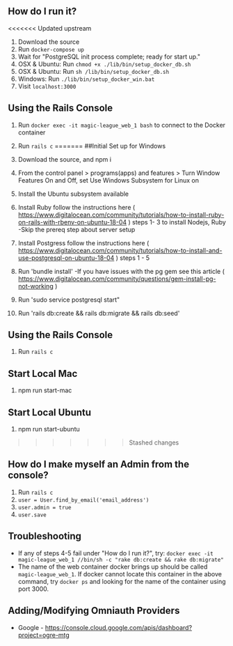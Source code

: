 ## How do I run it?

<<<<<<< Updated upstream
1. Download the source
2. Run `docker-compose up`
3. Wait for "PostgreSQL init process complete; ready for start up."
4. OSX & Ubuntu: Run `chmod +x ./lib/bin/setup_docker_db.sh`
5. OSX & Ubuntu: Run `sh /lib/bin/setup_docker_db.sh`
6. Windows: Run `./lib/bin/setup_docker_win.bat`
7. Visit `localhost:3000`

## Using the Rails Console

1. Run `docker exec -it magic-league_web_1 bash` to connect to the Docker container
2. Run `rails c`
=======
##Initial Set up for Windows
1. Download the source, and npm i 
2. From the control panel > programs(apps) and features > Turn Window Features On and Off, set Use Windows Subsystem for Linux on
3. Install the Ubuntu subsystem available
4. Install Ruby follow the instructions here ( https://www.digitalocean.com/community/tutorials/how-to-install-ruby-on-rails-with-rbenv-on-ubuntu-18-04 ) steps 1- 3 to install Nodejs, Ruby 
   -Skip the prereq step about server setup
5. Install Postgress follow the instructions here ( https://www.digitalocean.com/community/tutorials/how-to-install-and-use-postgresql-on-ubuntu-18-04 ) steps 1 - 5 
 
6. Run 'bundle install' 
   -If you have issues with the pg gem see this article ( https://www.digitalocean.com/community/questions/gem-install-pg-not-working )

7. Run 'sudo service postgresql start" 
8. Run 'rails db:create && rails db:migrate && rails db:seed'

## Using the Rails Console

1. Run `rails c`

## Start Local Mac

1. npm run start-mac

## Start Local Ubuntu

1. npm run start-ubuntu

>>>>>>> Stashed changes

## How do I make myself an Admin from the console?
1. Run `rails c`
2. `user = User.find_by_email('email_address')`
3. `user.admin = true`
4. `user.save`

## Troubleshooting

* If any of steps 4-5 fail under "How do I run it?", try: `docker exec -it magic-league_web_1 //bin/sh -c "rake db:create && rake db:migrate"`
* The name of the web container docker brings up should be called `magic-league_web_1`. If docker cannot locate this container in the above command, try `docker ps` and looking for the name of the container using port 3000.

## Adding/Modifying Omniauth Providers
* Google - https://console.cloud.google.com/apis/dashboard?project=ogre-mtg
